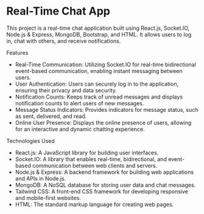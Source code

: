 # Real-Time Chat App

This project is a real-time chat application built using React.js, Socket.IO, Node.js & Express, MongoDB, Bootstrap, and HTML.
It allows users to log in, chat with others, and receive notifications.

Features

- Real-Time Communication: Utilizing Socket.IO for real-time bidirectional event-based communication, enabling instant messaging between users.
- User Authentication: Users can securely log in to the application, ensuring their privacy and data security.
- Notification Counts: Keeps track of unread messages and displays notification counts to alert users of new messages.
- Message Status Indicators: Provides indicators for message status, such as sent, delivered, and read.
- Online User Presence: Displays the online presence of users, allowing for an interactive and dynamic chatting experience.

Technologies Used

- React.js: A JavaScript library for building user interfaces.
- Socket.IO: A library that enables real-time, bidirectional, and event-based communication between web clients and servers.
- Node.js & Express: A backend framework for building web applications and APIs in Node.js.
- MongoDB: A NoSQL database for storing user data and chat messages.
- Tailwind CSS: A front-end CSS framework for developing responsive and mobile-first websites.
- HTML: The standard markup language for creating web pages.
